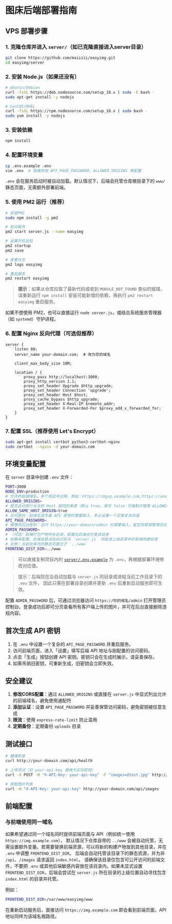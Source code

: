 # 图床后端部署指南

## VPS 部署步骤

### 1. 克隆仓库并进入 `server/`（如已克隆直接进入server目录）

```bash
git clone https://github.com/maiizii/easyimg.git
cd easyimg/server
```

### 2. 安装 Node.js（如果还没有）
```bash
# Ubuntu/Debian
curl -fsSL https://deb.nodesource.com/setup_18.x | sudo -E bash -
sudo apt-get install -y nodejs

# CentOS/RHEL
curl -fsSL https://rpm.nodesource.com/setup_18.x | sudo bash -
sudo yum install -y nodejs
```

### 3. 安装依赖
```bash
npm install
```

### 4. 配置环境变量

```bash
cp .env.example .env
vim .env  # 按需修改 API_PAGE_PASSWORD、ALLOWED_ORIGINS 等配置
```

`.env` 会在服务启动时被自动加载。默认情况下，后端会托管仓库根目录下的 `www/` 静态页面，无需额外部署前端。

### 5. 使用 PM2 运行（推荐）
```bash
# 安装PM2
sudo npm install -g pm2

# 启动服务
pm2 start server.js --name easyimg

# 设置开机自启
pm2 startup
pm2 save

# 查看日志
pm2 logs easyimg

# 重启服务
pm2 restart easyimg
```

> **提示**：如果从仓库拉取了最新代码或收到 `MODULE_NOT_FOUND` 类似的报错，请重新运行 `npm install` 安装可能新增的依赖，再执行 `pm2 restart easyimg` 重启服务。

如果不想使用 PM2，也可以直接运行 `node server.js`，或结合系统服务管理器（如 `systemd`）守护进程。

### 6. 配置 Nginx 反向代理（可选但推荐）
```nginx
server {
    listen 80;
    server_name your-domain.com;  # 改为您的域名

    client_max_body_size 10M;

    location / {
        proxy_pass http://localhost:3000;
        proxy_http_version 1.1;
        proxy_set_header Upgrade $http_upgrade;
        proxy_set_header Connection 'upgrade';
        proxy_set_header Host $host;
        proxy_cache_bypass $http_upgrade;
        proxy_set_header X-Real-IP $remote_addr;
        proxy_set_header X-Forwarded-For $proxy_add_x_forwarded_for;
    }
}
```

### 7. 配置 SSL（推荐使用 Let's Encrypt）
```bash
sudo apt-get install certbot python3-certbot-nginx
sudo certbot --nginx -d your-domain.com
```

## 环境变量配置

在 `server` 目录中创建 `.env` 文件：
```bash
PORT=3000
NODE_ENV=production
# 允许的前端域名，多个用逗号分隔，例如：https://imgup.example.com,https://another.example.com
ALLOWED_ORIGINS=
# 是否自动放行与当前 Host 相同的来源（默认 true，填写 false 可强制只使用 ALLOWED_ORIGINS 列表）
ALLOW_SAME_HOST_ORIGIN=true
# 访问密码：前端生成专属 API 密钥时需要输入，务必设置一个足够复杂的值
API_PAGE_PASSWORD=
# 管理员后台密码：访问 https://your-domain/admin 时需要输入，留空则禁用管理员后台
ADMIN_PASSWORD=
# （可选）前端打包产物所在目录，配置后后端会托管该目录
# 如果未配置，后端会尝试自动识别与 `server.js` 同级或上级目录中的前端构建目录
# 示例：当前仓库内的静态页面位于 `../www`
FRONTEND_DIST_DIR=../www
```

> 可以直接复制项目内的 [`server/.env.example`](./.env.example) 为 `.env`，再根据部署环境修改对应值。

> 提示：后端现在会自动加载与 `server.js` 同目录或进程当前工作目录下的 `.env` 文件，
> 因此只需在部署目录创建并更新 `.env` 后重新启动服务即可生效。

配置 `ADMIN_PASSWORD` 后，可通过浏览器访问 `https://你的域名/admin` 打开管理员控制台。登录成功后即可分页查看所有客户端上传的图片，并可在后台直接删除违规内容。

## 首次生成 API 密钥

1. 在 `.env` 中设置一个复杂的 `API_PAGE_PASSWORD` 并重启服务。
2. 访问前端页面，进入「设置」填写后端 API 地址与刚配置的访问密码。
3. 点击「生成」按钮创建 API 密钥。密钥只会在生成时展示，请妥善保存。
4. 如需吊销旧密钥，可重新生成，旧密钥会立即失效。

## 安全建议

1. **修改CORS配置**：通过 `ALLOWED_ORIGINS` 或直接在 `server.js` 中显式列出允许的前端域名，避免使用通配符
2. **添加认证**：设置 `API_PAGE_PASSWORD` 并妥善保管访问密码，避免密钥被任意生成
3. **限流**：使用 `express-rate-limit` 防止滥用
4. **定期备份**：定期备份 `uploads` 目录

## 测试接口

```bash
# 健康检查
curl http://your-domain.com/api/health

# 上传测试（将 your-api-key 替换为实际密钥）
curl -X POST -H "X-API-Key: your-api-key" -F "images=@test.jpg" http://your-domain.com/api/upload

# 获取图片列表
curl -H "X-API-Key: your-api-key" http://your-domain.com/api/images
```

## 前端配置

### 与前端使用同一域名

如果希望通过同一个域名同时提供前端页面与 API（例如统一使用 `https://img.example.com`），
默认情况下仓库自带的 `../www` 会被自动托管，无需设置额外变量。若需要替换前端资源，可以将新的构建产物放到其他目录，并在 `.env` 中调整 `FRONTEND_DIST_DIR`。
后端会自动托管该目录下的静态资源，并为非 `/api`、`/images` 请求返回 `index.html`。
请确保该目录仅包含可公开访问的前端文件，不要把 `.env` 或其他后端敏感内容放在该目录内。如果未显式设置 `FRONTEND_DIST_DIR`，后端会尝试在 `server.js`
所在目录的上级位置自动寻找包含 `index.html` 的目录并托管。

例如：

```bash
FRONTEND_DIST_DIR=/var/www/easyimg/www
```

在重新启动服务后，直接访问 `https://img.example.com` 即会看到前端页面，API 地址同样为该域名根路径。
